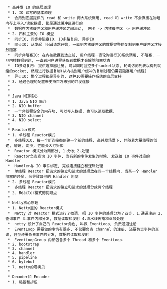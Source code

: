      * 高并发 IO 的底层原理
     * 1. IO 读写的基本原理
     *  会用到底层提供的 read 和 write 两大系统调用, read 和 write 不会直接在物理内存上写入/读取数据, 都是通过缓冲区进行的
     *  数据在内核缓冲区和用户缓冲区之间流动,  网卡 -> 内核缓冲区 -> 用户缓冲区
     * 2. 四种主要的 IO 模型
     *  同步IO, 同步非阻塞IO, IO多路复用, 异步IO
     *  同步IO: 从发起 read请求开始, 一直到内核缓冲区的数据完整的复制到用户缓冲区才接触阻塞
     *  同步非阻塞IO: 在内核数据到达之前, 用户线程一直轮询进行IO系统调用, 不阻塞. 一旦内核数据到达, 一直到用户进程获取到数据才会解除阻塞状态
     *  IO多路复用: 提供选择器注册, 可以同时监控多个socket状态, 轮询访问列表以得到就绪的socket, 然后进行数据复制(从内核到用户缓冲的复制过程仍需要阻塞用户线程)
     *  异步IO: 整个过程都是异步的, 这种IO需要操作系统的底层支持
     * 3. 通过合理的配置来支持百万级别的并发连接
     *
     *
     * Java NIO核心
     * 1. Java NIO 简介
     * 2. NIO buffer
     *  一个非线程安全的内存块, 可以写入数据, 也可以读取数据.
     * 3. NIO channel
     * 4. NIO select
     *
     * Reactor模式
     * 1. 单线程 Reactor模式
     *  多线程OIO, 每一个新连接都创建一个新的线程, 高并发场景下, 伴随着大量线程的创建, 销毁, 切换, 性能会大打折扣
     *  Reactor 模式分为两部分, 1.分发 2.处理
     *  Reactor负责查询 IO 事件, 当有新的事件发生的时候, 发送给 IO 事件对应的 Handler
     *  Handler与 IO 事件绑定, 完成连接建立和逻辑处理
     *  单线程 Reactor 把请求的建立和请求的处理放在同一个线程内, 当某一个 Handler 阻塞的时候, 会导致其他的 Handler 阻塞
     * 2. 多线程 Reactor模式
     *  多线程 Reactor 把请求的建立和请求的处理分成两个线程
     * 3. Reactor模式的优缺点
     *
     * Netty核心原理
     * 1. Netty里的 Reactor模式
     *  Netty 对 Reactor 模式进行了微调, 把 IO 事件的处理分为了四步, 1.通道注册 2.查询事件 3.事件内部分发, 数据读取和发射 4.流水线传播和业务处理
     *  netty 设计了自己的 Reactor角色, 叫做 EventLoop, 负责通道注册
     *  EventLoop 需要做的事情有很多, 不仅要负责 channel 的注册, 还要负责事件的查询, 甚至还要负责事件的分发, 数据的读取和发射
     *  EventLoopGroup 内部包含多个 Thread 和多个 EventLoop.
     * 2. bootstrap
     * 3. channel
     * 4. handler
     * 5. pipeline
     * 6. bytebuf
     * 7. netty的零拷贝
     *
     * Decoder和 Encoder
     * 1. 粘包和拆包